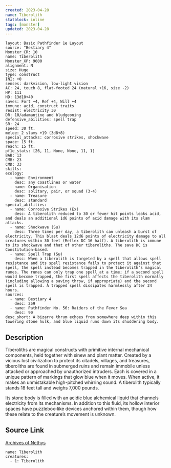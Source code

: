 ```yaml
---
created: 2023-04-28
name: Tiberolith
statblock: inline
tags: [monster]
updated: 2023-04-28
---
```

```statblock
layout: Basic Pathfinder 1e Layout
source: "Bestiary 4"
Monster_CR: 10
name: Tiberolith
Monster_XP: 9600
alignment: N
size: Huge
type: construct
INI: +0
senses: darkvision, low-light vision
AC: 24, touch 8, flat-footed 24 (natural +16, size -2)
HP: 111
HD: 13d10+40
saves: Fort +4, Ref +4, Will +4
immune: acid, construct traits
resist: electricity 30
DR: 10/adamantine and bludgeoning
defensive_abilities: spell trap
SR: 24
speed: 30 ft.
melee: 2 slams +19 (3d8+8)
special_attacks: corrosive strikes, shockwave
space: 15 ft.
reach: 15 ft.
pf1e_stats: [26, 11, None, None, 11, 1]
BAB: 13
CMB: 23
CMD: 33
skills: 
ecology:
  - name: Environment
    desc: any coastlines or water
  - name: Organisation
    desc: solitary, pair, or squad (3-4)
  - name: Treasure
    desc: standard
special_abilities:
  - name: Corrosive Strikes (Ex)
    desc: A tiberolith reduced to 30 or fewer hit points leaks acid, and deals an additional 1d6 points of acid damage with its slam attacks.
  - name: Shockwave (Su)
    desc: Three times per day, a tiberolith can unleash a burst of electricity. This blast deals 12d6 points of electricity damage to all creatures within 30 feet (Reflex DC 16 half). A tiberolith is immune to its shockwave and that of other tiberoliths. The save DC is Constitution-based.
  - name: Spell Trap (Su)
    desc: When a tiberolith is targeted by a spell that allows spell resistance and its spell resistance fails to protect it against that spell, the spell instead becomes trapped in the tiberolith’s magical runes. The runes can only trap one spell at a time; if a second spell would become trapped, the first spell affects the tiberolith normally (including allowing a saving throw, if appropriate) and the second spell is trapped. A trapped spell dissipates harmlessly after 24 hours.
sources:
  - name: Bestiary 4
    desc: 259
  - name: Pathfinder No. 56: Raiders of the Fever Sea
    desc: 90
desc_short: A bizarre thrum echoes from somewhere deep within this towering stone hulk, and blue liquid runs down its shuddering body.
```
## Description
Tiberoliths are magical constructs with primitive internal mechanical components, held together with sinew and plant matter. Created by a vicious lost civilization to protect its citadels, villages, and treasures, tiberoliths are found in submerged ruins and remain immobile unless attacked or approached by unauthorized intruders. Each is covered in a unique pattern of markings that glow blue when it moves. When active, it makes an unmistakable high-pitched whirring sound. A tiberolith typically stands 18 feet tall and weighs 7,000 pounds.

Its stone body is filled with an acidic blue alchemical liquid that channels electricity from its mechanisms. In addition to this fluid, its hollow interior spaces have puzzlebox-like devices anchored within them, though how these relate to the creature’s movement is unknown.
## Source Link
[Archives of Nethys](https://aonprd.com/MonsterDisplay.aspx?ItemName=Tiberolith)
```encounter-table
name: Tiberolith
creatures:
  - 1: Tiberolith
```
